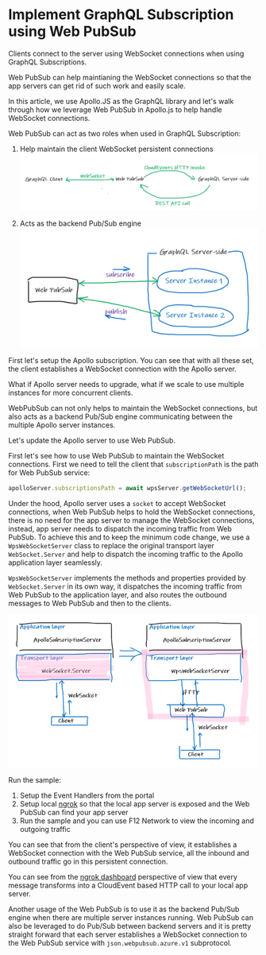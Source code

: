 # Implement GraphQL Subscription using Web PubSub

Clients connect to the server using WebSocket connections when using GraphQL Subscriptions. 

Web PubSub can help maintianing the WebSocket connections so that the app servers can get rid of such work and easily scale.

In this article, we use Apollo.JS as the GraphQL library and let's walk through how we leverage Web PubSub in Apollo.js to help handle WebSocket connections.

Web PubSub can act as two roles when used in GraphQL Subscription:
1. Help maintain the client WebSocket persistent connections
    ![Maintain client WebSocket](./images/clientws.png)

2. Acts as the backend Pub/Sub engine
    ![Pub/Sub](./images/pubsub.png)

First let's setup the Apollo subscription.
You can see that with all these set, the client establishes a WebSocket connection with the Apollo server.

What if Apollo server needs to upgrade, what if we scale to use multiple instances for more concurrent clients.

WebPubSub can not only helps to maintain the WebSocket connections, but also acts as a backend Pub/Sub engine communicating between the multiple Apollo server instances.

Let's update the Apollo server to use Web PubSub.

First let's see how to use Web PubSub to maintain the WebSocket connections. First we need to tell the client that `subscriptionPath` is the path for Web PubSub service:
```js
apolloServer.subscriptionsPath = await wpsServer.getWebSocketUrl();
```

Under the hood, Apollo server uses a `socket` to accept WebSocket connections, when Web PubSub helps to hold the WebSocket connections, there is no need for the app server to manage the WebSocket connections, instead, app server needs to dispatch the incoming traffic from Web PubSub. To achieve this and to keep the minimum code change, we use a `WpsWebSocketServer` class to replace the original transport layer `WebSocket.Server` and help to dispatch the incoming traffic to the Apollo application layer seamlessly. 

`WpsWebSocketServer` implements the methods and properties provided by `WebSocket.Server` in its own way, it dispatches the incoming traffic from Web PubSub to the application layer, and also routes the outbound messages to Web PubSub and then to the clients.

![Replace with WpsWebSocketServer](./images/wpsws.png)

Run the sample:
1. Setup the Event Handlers from the portal
2. Setup local [ngrok]() so that the local app server is exposed and the Web PubSub can find your app server
3. Run the sample and you can use F12 Network to view the incoming and outgoing traffic

You can see that from the client's perspective of view, it establishes a WebSocket connection with the Web PubSub service, all the inbound and outbound traffic go in this persistent connection.

You can see from the [ngrok dashboard]() perspective of view that every message transforms into a CloudEvent based HTTP call to your local app server.


Another usage of the Web PubSub is to use it as the backend Pub/Sub engine when there are multiple server instances running. Web PubSub can also be leveraged to do Pub/Sub between backend servers and it is pretty straight forward that each server establishes a WebSocket connection to the Web PubSub service with `json.webpubsub.azure.v1` subprotocol.
